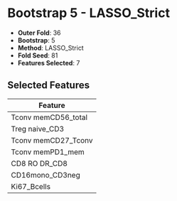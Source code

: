 # Bootstrap 5 - LASSO_Strict

- **Outer Fold**: 36
- **Bootstrap**: 5
- **Method**: LASSO_Strict
- **Fold Seed**: 81
- **Features Selected**: 7

## Selected Features

| Feature |
|---------|
| Tconv memCD56_total |
| Treg naive_CD3 |
| Tconv memCD27_Tconv |
| Tconv memPD1_mem |
| CD8 RO DR_CD8 |
| CD16mono_CD3neg |
| Ki67_Bcells |
